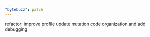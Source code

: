```yaml
---
"bytebuzz": patch
---
```


refactor: improve profile update mutation code organization and add debugging
